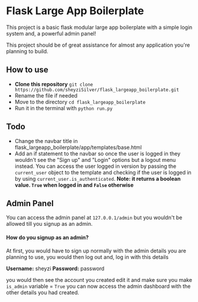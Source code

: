 # Flask Large App Boilerplate

This project is a basic flask modular large app boilerplate with a simple login system and, a powerful admin panel!

This project should be of great assistance for almost any application you're planning to build.

## How to use
* **Clone this repository** `git clone https://github.com/sheyziSilver/flask_largeapp_boilerplate.git`
* Rename the file if needed
* Move to the directory `cd flask_largeapp_boilerplate`
* Run it in the terminal with `python run.py`

## Todo
* Change the navbar title in flask_largeapp_boilerplate/app/templates/base.html
* Add an if statement to the navbar so once the user is logged in they wouldn't see the "Sign up" and "Login" options but a logout menu instead.
You can access the user logged in version by passing the `current_user` object to the template and checking if the user is logged in
  by using `current_user.is_authenticated`. **Note: it returns a boolean value. `True` when logged in and `False` otherwise**

  
## Admin Panel
You can access the admin panel at `127.0.0.1/admin` but you wouldn't be allowed till you signup as an admin.
#### How do you signup as an admin?
At first, you would have to sign up normally with the admin details you are planning to use, 
you would then log out and, log in with this details

**Username:** sheyzi
**Password:** password

you would then see the account you created edit it and make sure you make `is_admin` variable = `True`
you can now access the admin dashboard with the other details you
had created.
